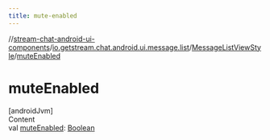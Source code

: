 ```yaml
---
title: mute-enabled
---
```

//[stream-chat-android-ui-components](../../../index.md)/[io.getstream.chat.android.ui.message.list](../index.md)/[MessageListViewStyle](index.md)/[muteEnabled](muteEnabled.md)



# muteEnabled  
[androidJvm]  
Content  
val [muteEnabled](muteEnabled.md): [Boolean](https://kotlinlang.org/api/latest/jvm/stdlib/kotlin/-boolean/index.html)  



